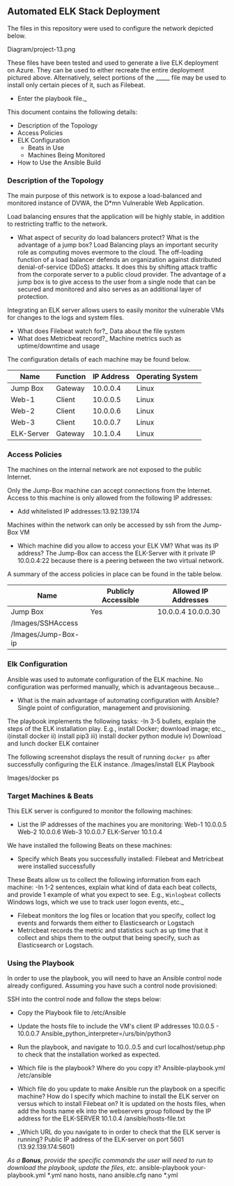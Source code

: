 ## Automated ELK Stack Deployment

The files in this repository were used to configure the network depicted below.

Diagram/project-13.png

These files have been tested and used to generate a live ELK deployment on Azure. They can be used to either recreate the entire deployment pictured above. Alternatively, select portions of the _____ file may be used to install only certain pieces of it, such as Filebeat.

  - Enter the playbook file._

This document contains the following details:
- Description of the Topology
- Access Policies
- ELK Configuration
  - Beats in Use
  - Machines Being Monitored
- How to Use the Ansible Build

### Description of the Topology

The main purpose of this network is to expose a load-balanced and monitored instance of DVWA, the D*mn Vulnerable Web Application.

Load balancing ensures that the application will be highly stable, in addition to restricting traffic to the network.
- What aspect of security do load balancers protect? What is the advantage of a jump box? Load Balancing plays an important security role as computing moves evermore to the cloud. The off-loading function of a load balancer defends an organization against distributed denial-of-service (DDoS) attacks. It does this by shifting attack traffic from the corporate server to a public cloud provider. The advantage of a jump box is to give access to the user from a single node that can be secured and monitored and also serves as an additional layer of protection.

Integrating an ELK server allows users to easily monitor the vulnerable VMs for changes to the logs and system files.
- What does Filebeat watch for?_ Data about the file system
- What does Metricbeat record?_ Machine metrics such as uptime/downtime and usage

The configuration details of each machine may be found below.

| Name     | Function | IP Address | Operating System |
|----------|----------|------------|------------------|
| Jump Box | Gateway  | 10.0.0.4   | Linux            |
| Web-1    | Client   | 10.0.0.5   | Linux            |
| Web-2    | Client   | 10.0.0.6   | Linux            |
| Web-3    | Client   | 10.0.0.7   | Linux            |
| ELK-Server|Gateway  | 10.1.0.4   | Linux            |

### Access Policies

The machines on the internal network are not exposed to the public Internet.

Only the Jump-Box machine can accept connections from the Internet. Access to this machine is only allowed from the following IP addresses:
- Add whitelisted IP addresses:13.92.139.174

Machines within the network can only be accessed by ssh from the Jump-Box VM
- Which machine did you allow to access your ELK VM? What was its IP address? The Jump-Box can access the ELK-Server with it private IP 10.0.0.4:22 because there is a peering between the two virtual network.

A summary of the access policies in place can be found in the table below.

| Name     | Publicly Accessible | Allowed IP Addresses |
|----------|---------------------|----------------------|
| Jump Box | Yes                 | 10.0.0.4 10.0.0.30   |
| /Images/SSHAccess|             |                      |
| /Images/Jump-Box-ip|           |                      |

### Elk Configuration

Ansible was used to automate configuration of the ELK machine. No configuration was performed manually, which is advantageous because...
- What is the main advantage of automating configuration with Ansible? Single point of configuration, management and provisioning.

The playbook implements the following tasks:
-In 3-5 bullets, explain the steps of the ELK installation play. E.g., install Docker; download image; etc._
i)install docker
ii) install pip3
iii) install docker python module
iv) Download and lunch docker ELK container

The following screenshot displays the result of running `docker ps` after successfully configuring the ELK instance. /Images/install ELK Playbook

Images/docker ps

### Target Machines & Beats
This ELK server is configured to monitor the following machines:
- List the IP addresses of the machines you are monitoring: Web-1 10.0.0.5 Web-2 10.0.0.6 Web-3 10.0.0.7 ELK-Server 10.1.0.4

We have installed the following Beats on these machines:
- Specify which Beats you successfully installed: Filebeat and Metricbeat were installed successfully

These Beats allow us to collect the following information from each machine:
-In 1-2 sentences, explain what kind of data each beat collects, and provide 1 example of what you expect to see. E.g., `Winlogbeat` collects Windows logs, which we use to track user logon events, etc._

- Filebeat monitors the log files or location that you specify, collect log events and forwards them either to Elasticsearch or Logstach
- Metricbeat records the metric and statistics such as up time that it collect and ships them to the output that being specify, such as Elasticsearch or Logstach.

### Using the Playbook
In order to use the playbook, you will need to have an Ansible control node already configured. Assuming you have such a control node provisioned:

SSH into the control node and follow the steps below:
- Copy the Playbook file to /etc/Ansible
- Update the hosts file to include the VM's client IP addresses 10.0.0.5 - 10.0.0.7
Ansible_python_interpreter=/urs/bin/python3
- Run the playbook, and navigate to 10.0..0.5 and curl localhost/setup.php  to check that the installation worked as expected.

- Which file is the playbook? Where do you copy it? Ansible-playbook.yml /etc/ansible
- Which file do you update to make Ansible run the playbook on a specific machine? How do I specify which machine to install the ELK server on versus which to install Filebeat on? It is updated on the hosts files, when add the hosts name elk into the webservers group followd by the IP address for the ELK-SERVER 10.1.0.4 /ansible/hosts-file.txt
- _Which URL do you navigate to in order to check that the ELK server is running? Public IP address of the ELK-server on port 5601 (13.92.139.174:5601)

_As a **Bonus**, provide the specific commands the user will need to run to download the playbook, update the files, etc._
ansible-playbook your-playbook.yml *.yml nano hosts, nano ansible.cfg nano *.yml
